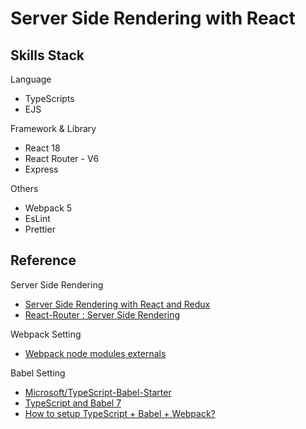 # Server Side Rendering with React

## Skills Stack

Language

-   TypeScripts
-   EJS

Framework & Library

-   React 18
-   React Router - V6
-   Express

Others

-   Webpack 5
-   EsLint
-   Prettier

## Reference

Server Side Rendering

-   [Server Side Rendering with React and Redux](https://www.udemy.com/course/server-side-rendering-with-react-and-redux/)
-   [React-Router : Server Side Rendering](https://reactrouter.com/docs/en/v6/guides/ssr)

Webpack Setting

-   [Webpack node modules externals](https://github.com/liady/webpack-node-externals)

Babel Setting

-   [Microsoft/TypeScript-Babel-Starter](https://github.com/microsoft/TypeScript-Babel-Starter)
-   [TypeScript and Babel 7](https://devblogs.microsoft.com/typescript/typescript-and-babel-7/)
-   [How to setup TypeScript + Babel + Webpack?](https://stackoverflow.com/questions/38320220/how-to-setup-typescript-babel-webpack)
